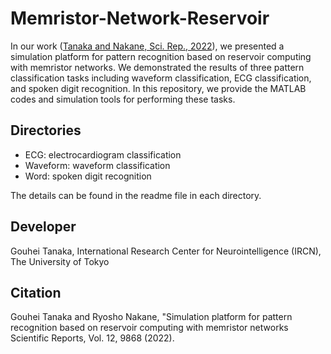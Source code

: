 # Memristor-Network-Reservoir
In our work ([Tanaka and Nakane, Sci. Rep., 2022](https://www.nature.com/articles/s41598-022-13687-z)), we presented a simulation platform for pattern recognition based on reservoir computing with memristor networks. We demonstrated the results of three pattern classification tasks including waveform classification, ECG classification, and spoken digit recognition. In this repository, we provide the MATLAB codes and simulation tools for performing these tasks.
  
  ## Directories
  * ECG: electrocardiogram classification 
  * Waveform: waveform classification
  * Word: spoken digit recognition
  
  The details can be found in the readme file in each directory.
  
  ## Developer
  Gouhei Tanaka, International Research Center for Neurointelligence (IRCN), The University of Tokyo
  
  ## Citation
  Gouhei Tanaka and Ryosho Nakane, "Simulation platform for pattern recognition based on reservoir computing with memristor networks
Scientific Reports, Vol. 12, 9868 (2022).
